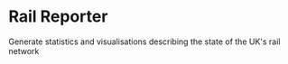 # Rail Reporter

Generate statistics and visualisations describing the state of the UK's rail network
